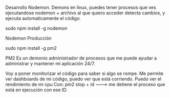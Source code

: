 
Desarrollo Nodemon. Demons en linux, puedes tener procesos que ves ejecutandose nodemon + archivo al que quiero acceder detecta cambios, y ejecuta automaticamente el código.

sudo npm install -g nodemon

Nodemon
Producción

sudo npm install -g pm2

PM2 Es un demonio administrador de procesos que me puede ayudar a administrar y mantener mi aplicación 24/7.

Voy a poner monitorizar el código para saber si algo se rompe.
Me permite ver dashboards de mi código, puedo ver que está corriendo.
Puedo ver el rendimiento de mi cpu
Con: pm2 stop + id ---> me detiene el proceso que está en ejecución con ese ID.